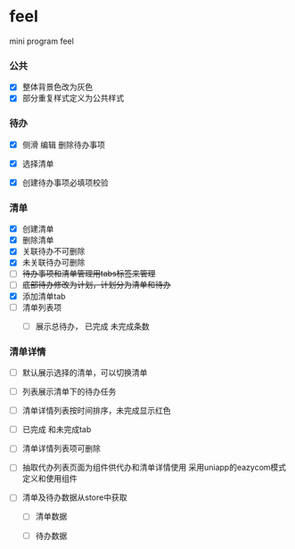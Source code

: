 # feel
mini program feel

### 公共

- [x] 整体背景色改为灰色
- [x] 部分重复样式定义为公共样式

### 待办

- [x] 侧滑 编辑 删除待办事项
- [x] 选择清单

- [x] 创建待办事项必填项校验

### 清单

- [x] 创建清单
- [x] 删除清单
- [x] 关联待办不可删除
- [x] 未关联待办可删除
- [ ] ~~待办事项和清单管理用tabs标签来管理~~
- [ ] ~~底部待办修改为计划，计划分为清单和待办~~
- [x] 添加清单tab
- [ ] 清单列表项
  - [ ]  展示总待办， 已完成 未完成条数




### 清单详情

- [ ] 默认展示选择的清单，可以切换清单


- [ ] 列表展示清单下的待办任务


- [ ] 清单详情列表按时间排序，未完成显示红色

- [ ] 已完成 和未完成tab

- [ ] 清单详情列表项可删除

- [ ] 抽取代办列表页面为组件供代办和清单详情使用 采用uniapp的eazycom模式定义和使用组件

- [ ] 清单及待办数据从store中获取

  
  - [ ] 清单数据
  - [ ] 待办数据
  
  


